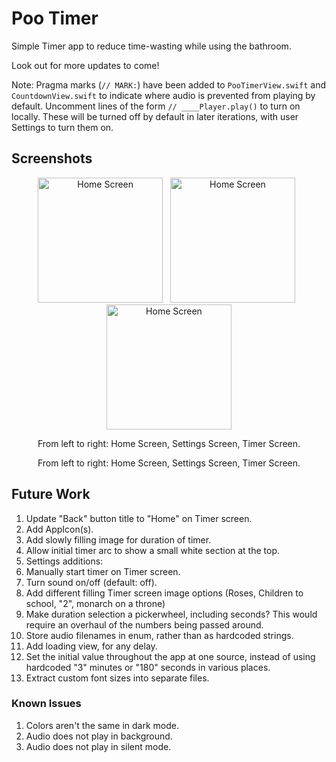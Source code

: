 # Poo Timer

Simple Timer app to reduce time-wasting while using the bathroom.

Look out for more updates to come!

Note: Pragma marks (`// MARK:`) have been added to `PooTimerView.swift` and `CountdownView.swift` to indicate where audio is prevented from playing by default. Uncomment lines of the form `// ____Player.play()` to turn on locally. These will be turned off by default in later iterations, with user Settings to turn them on.

## Screenshots
<p align="center">
  <img src="https://i.imgur.com/3brmglz.png" alt="Home Screen" width="200"/>
  &nbsp
  <img src="https://i.imgur.com/auu9eYL.png" alt="Home Screen" width="200"/>
  &nbsp
  <img src="https://i.imgur.com/nzYVmd1.png" alt="Home Screen" width="200"/>
</p>
<p style="text-align: center;">From left to right: Home Screen, Settings Screen, Timer Screen.</p>
<p align="center">From left to right: Home Screen, Settings Screen, Timer Screen.</p>


## Future Work
1. Update "Back" button title to "Home" on Timer screen.
1. Add AppIcon(s).
1. Add slowly filling image for duration of timer.
1. Allow initial timer arc to show a small white section at the top.
1. Settings additions:
  1. Manually start timer on Timer screen.
  1. Turn sound on/off (default: off).
  1. Add different filling Timer screen image options (Roses, Children to school, "2", monarch on a throne)
1. Make duration selection a pickerwheel, including seconds? This would require an overhaul of the numbers being passed around.
1. Store audio filenames in enum, rather than as hardcoded strings.
1. Add loading view, for any delay.
1. Set the initial value throughout the app at one source, instead of using hardcoded "3" minutes or "180" seconds in various places.
1. Extract custom font sizes into separate files.

### Known Issues
1. Colors aren't the same in dark mode.
1. Audio does not play in background.
1. Audio does not play in silent mode.
